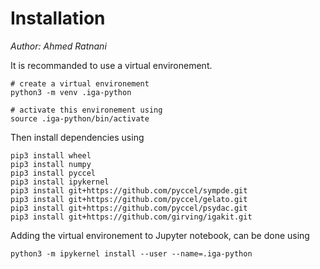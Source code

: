 # Installation
*Author: Ahmed Ratnani*

It is recommanded to use a virtual environement.


```shell
# create a virtual environement
python3 -m venv .iga-python

# activate this environement using 
source .iga-python/bin/activate
```

Then install dependencies using

```shell
pip3 install wheel
pip3 install numpy
pip3 install pyccel 
pip3 install ipykernel
pip3 install git+https://github.com/pyccel/sympde.git
pip3 install git+https://github.com/pyccel/gelato.git
pip3 install git+https://github.com/pyccel/psydac.git
pip3 install git+https://github.com/girving/igakit.git
```

Adding the virtual environement to Jupyter notebook, can be done using

```shell
python3 -m ipykernel install --user --name=.iga-python
```
